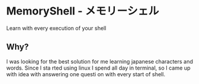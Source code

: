 # MemoryShell - メモリーシェル
Learn with every execution of your shell

## Why?
I was looking for the best solution for me learning japanese characters and words. Since I sta    rted using linux I spend all day in terminal, so I came up with idea with answering one questi    on with every start of shell.
